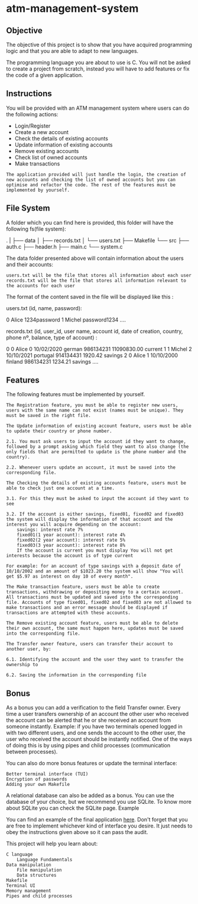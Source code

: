 # atm-management-system

## Objective

The objective of this project is to show that you have acquired programming logic and that you are able to adapt to new languages.

The programming language you are about to use is C. You will not be asked to create a project from scratch, instead you will have to add features or fix the code of a given application.

## Instructions

You will be provided with an ATM management system where users can do the following actions:

   * Login/Register
   * Create a new account
   * Check the details of existing accounts
   * Update information of existing accounts
   * Remove existing accounts
   * Check list of owned accounts
   * Make transactions

    The application provided will just handle the login, the creation of new accounts and checking the list of owned accounts but you can optimise and refactor the code. The rest of the features must be implemented by yourself.

## File System

A folder which you can find here is provided, this folder will have the following fs(file system):

.
|
├── data
│   ├── records.txt
│   └── users.txt
├── Makefile
└── src
    ├── auth.c
    ├── header.h
    ├── main.c
    └── system.c

The data folder presented above will contain information about the users and their accounts:

    users.txt will be the file that stores all information about each user
    records.txt will be the file that stores all information relevant to the accounts for each user

The format of the content saved in the file will be displayed like this :

users.txt (id, name, password):

0 Alice 1234password
1 Michel password1234
....

records.txt (id, user_id, user name, account id, date of creation, country, phone nº, balance, type of account) :

0 0 Alice 0 10/02/2020 german 986134231 11090830.00 current
1 1 Michel 2 10/10/2021 portugal 914134431 1920.42 savings
2 0 Alice 1 10/10/2000 finland 986134231 1234.21 savings
....

## Features

The following features must be implemented by yourself.

    The Registration feature, you must be able to register new users, users with the same name can not exist (names must be unique). They must be saved in the right file.

    The Update information of existing account feature, users must be able to update their country or phone number.

    2.1. You must ask users to input the account id they want to change, followed by a prompt asking which field they want to also change (the only fields that are permitted to update is the phone number and the country).

    2.2. Whenever users update an account, it must be saved into the corresponding file.

    The Checking the details of existing accounts feature, users must be able to check just one account at a time.

    3.1. For this they must be asked to input the account id they want to see

    3.2. If the account is either savings, fixed01, fixed02 and fixed03 the system will display the information of that account and the interest you will acquire depending on the account:
        savings: interest rate 7%
        fixed01(1 year account): interest rate 4%
        fixed02(2 year account): interest rate 5%
        fixed03(3 year account): interest rate 8%
        If the account is current you must display You will not get interests because the account is of type current

    For example: for an account of type savings with a deposit date of 10/10/2002 and an amount of $1023.20 the system will show "You will get $5.97 as interest on day 10 of every month".

    The Make transaction feature, users must be able to create transactions, withdrawing or depositing money to a certain account. All transactions must be updated and saved into the corresponding file. Accounts of type fixed01, fixed02 and fixed03 are not allowed to make transactions and an error message should be displayed if transactions are attempted with these accounts.

    The Remove existing account feature, users must be able to delete their own account, the same must happen here, updates must be saved into the corresponding file.

    The Transfer owner feature, users can transfer their account to another user, by:

    6.1. Identifying the account and the user they want to transfer the ownership to

    6.2. Saving the information in the corresponding file

## Bonus

As a bonus you can add a verification to the field Transfer owner. Every time a user transfers ownership of an account the other user who received the account can be alerted that he or she received an account from someone instantly. Example: if you have two terminals opened logged in with two different users, and one sends the account to the other user, the user who received the account should be instantly notified. One of the ways of doing this is by using pipes and child processes (communication between processes).

You can also do more bonus features or update the terminal interface:

    Better terminal interface (TUI)
    Encryption of passwords
    Adding your own Makefile

A relational database can also be added as a bonus. You can use the database of your choice, but we recommend you use SQLite. To know more about SQLite you can check the SQLite page.
Example

You can find an example of the final application [here](https://www.youtube.com/watch?v=xVtikDcGG2E). Don't forget that you are free to implement whichever kind of interface you desire. It just needs to obey the instructions given above so it can pass the audit.

This project will help you learn about:

    C language
        Language Fundamentals
    Data manipulation
        File manipulation
        Data structures
    Makefile
    Terminal UI
    Memory management
    Pipes and child processes
